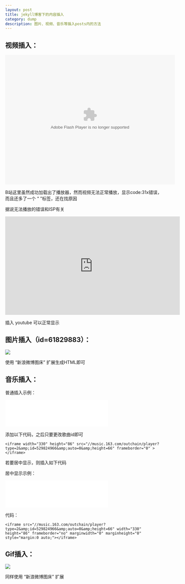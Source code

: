 ```yaml
---
layout: post
title: jekyll博客下的内容插入
category: dump
description: 图片、视频、音乐等插入posts内的方法
---
```


## 视频插入：

<embed height="415" width="544" quality="high" allowfullscreen="true" type="application/x-shockwave-flash" src="//static.hdslb.com/miniloader.swf" flashvars="aid=19594429&amp;page=1" pluginspage="//www.adobe.com/shockwave/download/download.cgi?P1_Prod_Version=ShockwaveFlash"> </embed>

B站这里虽然成功加载出了播放器，然而视频无法正常播放，显示code:31x错误，而且还多了一个 “ </embed> ”标签，还在找原因

据说无法播放的错误和ISP有关



<iframe width="560" height="315" src="https://www.youtube.com/embed/cSojYMzTl_c?rel=0" frameborder="0" allow="autoplay; encrypted-media" allowfullscreen> </iframe>

插入 youtube 可以正常显示



## 图片插入（id=61829883）：

<img src="https://ws1.sinaimg.cn/large/92c79279ly1fp7g3h7vzxj21ee0rsb2a.jpg"/>

使用 “新浪微博图床” 扩展生成HTML即可



## 音乐插入：

普通插入示例：

<iframe width="330" height="86" src="//music.163.com/outchain/player?type=2&amp;id=529824966&amp;auto=0&amp;height=66" frameborder="0" > </iframe>

添加以下代码，之后只要更改歌曲id即可

```
<iframe width="330" height="86" src="//music.163.com/outchain/player?type=2&amp;id=529824966&amp;auto=0&amp;height=66" frameborder="0" > </iframe>
```

若要居中显示，则插入如下代码

居中显示示例：

<iframe src="//music.163.com/outchain/player?type=2&amp;id=529824966&amp;auto=0&amp;height=66" width="330" height="86" frameborder="no" marginwidth="0" marginheight="0" style="margin:0 auto;"></iframe>

代码：

```
<iframe src="//music.163.com/outchain/player?type=2&amp;id=529824966&amp;auto=0&amp;height=66" width="330" height="86" frameborder="no" marginwidth="0" marginheight="0" style="margin:0 auto;"></iframe>
```



## Gif插入：

<img src="https://ws1.sinaimg.cn/large/92c79279ly1fp7g6emjmjg20cs07c7wn.gif"/>

同样使用 “新浪微博图床” 扩展